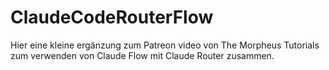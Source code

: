 # ClaudeCodeRouterFlow
Hier eine kleine ergänzung zum Patreon video von The Morpheus Tutorials zum verwenden von Claude Flow mit Claude Router zusammen.
